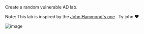 Create a random vulnerable AD lab.

Note: This lab is inspired by the [John Hammond's one](https://www.youtube.com/watch?v=pKtDQtsubio&list=PL1H1sBF1VAKVoU6Q2u7BBGPsnkn-rajlp&index=1) . Ty john :heart:

![image](https://user-images.githubusercontent.com/57846105/203361264-1bdc0f73-81fd-4763-bbc4-e0f192bab897.png)
